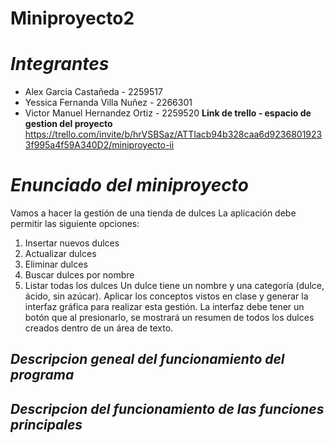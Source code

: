 # Miniproyecto2
# _Integrantes_
- Alex Garcia Castañeda - 2259517
- Yessica Fernanda Villa Nuñez - 2266301
- Victor Manuel Hernandez Ortiz - 2259520
**Link de trello - espacio de gestion del proyecto**
https://trello.com/invite/b/hrVSBSaz/ATTIacb94b328caa6d92368019233f995a4f59A340D2/miniproyecto-ii
# _Enunciado del miniproyecto_
Vamos a hacer la gestión de una tienda de dulces
La aplicación debe permitir las siguiente opciones:
1. Insertar nuevos dulces
2. Actualizar dulces
3. Eliminar dulces
4. Buscar dulces por nombre
5. Listar todas los dulces
Un dulce tiene un nombre y una categoría (dulce, ácido, sin azúcar). Aplicar los conceptos
vistos en clase y generar la interfaz gráfica para realizar esta gestión. La interfaz debe tener un
botón que al presionarlo, se mostrará un resumen de todos los dulces creados dentro de un
área de texto.
## _Descripcion geneal del funcionamiento del programa_

## _Descripcion del funcionamiento de las funciones principales_